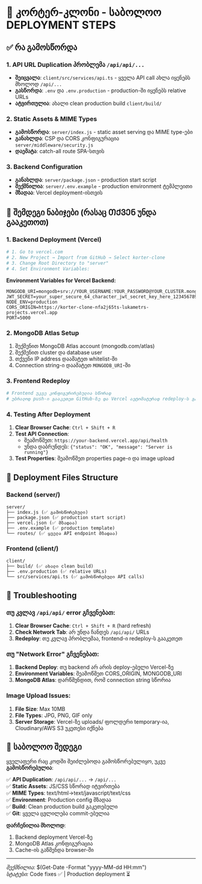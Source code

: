# 🚀 კორტერ-კლონი - საბოლოო DEPLOYMENT STEPS

## ✅ რა გამოსწორდა

### 1. API URL Duplication პრობლემა `/api/api/...`

- **შეიცვალა**: `client/src/services/api.ts` - ყველა API call ახლა იყენებს მხოლოდ `/api/...`
- **გასწორდა**: `.env` და `.env.production` - production-ში იყენებს relative URLs
- **ატვირთულია**: ახალი clean production build `client/build/`

### 2. Static Assets & MIME Types

- **გამოსწორდა**: `server/index.js` - static asset serving და MIME type-ები
- **განახლდა**: CSP და CORS კონფიგურაცია `server/middleware/security.js`
- **დაემატა**: catch-all route SPA-სთვის

### 3. Backend Configuration

- **განახლდა**: `server/package.json` - production start script
- **შექმნილია**: `server/.env.example` - production environment ტემპლეითი
- **მზადაა**: Vercel deployment-ისთვის

## 🎯 შემდეგი ნაბიჯები (რასაც ᲗᲥᲕᲔᲜ უნდა გააკეთოთ)

### 1. Backend Deployment (Vercel)

```bash
# 1. Go to vercel.com
# 2. New Project → Import from GitHub → Select korter-clone
# 3. Change Root Directory to "server"
# 4. Set Environment Variables:
```

**Environment Variables for Vercel Backend:**

```env
MONGODB_URI=mongodb+srv://YOUR_USERNAME:YOUR_PASSWORD@YOUR_CLUSTER.mongodb.net/korter_production
JWT_SECRET=your_super_secure_64_character_jwt_secret_key_here_1234567890123456
NODE_ENV=production
CORS_ORIGIN=https://korter-clone-nfa2j65ts-lukametrs-projects.vercel.app
PORT=5000
```

### 2. MongoDB Atlas Setup

1. შექმენით MongoDB Atlas account (mongodb.com/atlas)
2. შექმენით cluster და database user
3. თქვენი IP address დაამატეთ whitelist-ში
4. Connection string-ი დაამატეთ `MONGODB_URI`-ში

### 3. Frontend Redeploy

```bash
# Frontend უკვე კონფიგურირებულია სწორად
# უბრალოდ push-ი გააკეთეთ GitHub-ზე და Vercel ავტომატურად redeploy-ს გააკეთებს
```

### 4. Testing After Deployment

1. **Clear Browser Cache**: `Ctrl + Shift + R`
2. **Test API Connection**:
   - შეამოწმეთ: `https://your-backend.vercel.app/api/health`
   - უნდა დაბრუნდეს: `{"status": "OK", "message": "Server is running"}`
3. **Test Properties**: შეამოწმეთ properties page-ი და image upload

## 📂 Deployment Files Structure

### Backend (server/)

```
server/
├── index.js (✅ გამოსწორებული)
├── package.json (✅ production start script)
├── vercel.json (✅ მზადაა)
├── .env.example (✅ production template)
└── routes/ (✅ ყველა API endpoint მზადაა)
```

### Frontend (client/)

```
client/
├── build/ (✅ ახალი clean build)
├── .env.production (✅ relative URLs)
└── src/services/api.ts (✅ გამოსწორებული API calls)
```

## 🔧 Troubleshooting

### თუ კვლავ `/api/api/` error გჩვენებათ:

1. **Clear Browser Cache**: `Ctrl + Shift + R` (hard refresh)
2. **Check Network Tab**: არ უნდა ჩანდეს `/api/api/` URLs
3. **Redeploy**: თუ კვლავ პრობლემაა, frontend-ი redeploy-ს გააკეთეთ

### თუ "Network Error" გჩვენებათ:

1. **Backend Deploy**: თუ backend არ არის deploy-ებული Vercel-ზე
2. **Environment Variables**: შეამოწმეთ CORS_ORIGIN, MONGODB_URI
3. **MongoDB Atlas**: დარწმუნდით, რომ connection string სწორია

### Image Upload Issues:

1. **File Size**: Max 10MB
2. **File Types**: JPG, PNG, GIF only
3. **Server Storage**: Vercel-ზე uploads/ ფოლდერი temporary-ია, Cloudinary/AWS S3 უკეთესი იქნება

## 🎉 საბოლოო შედეგი

ყველაფერი რაც კოდში შეიძლებოდა გამოსწორებულიყო, უკვე **გამოსწორებულია**:

✅ **API Duplication**: `/api/api/...` → `/api/...`  
✅ **Static Assets**: JS/CSS სწორად იტვირთება  
✅ **MIME Types**: text/html→text/javascript/text/css  
✅ **Environment**: Production config მზადაა  
✅ **Build**: Clean production build გაკეთებული  
✅ **Git**: ყველა ცვლილება commit-ებულია

**დარჩენილია მხოლოდ**:

1. Backend deployment Vercel-ზე
2. MongoDB Atlas კონფიგურაცია
3. Cache-ის გაწმენდა browser-ში

---

_შექმნილია:_ $(Get-Date -Format "yyyy-MM-dd HH:mm")  
_სტატუსი:_ Code fixes ✅ | Production deployment ⏳

